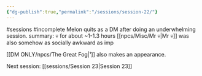 ```yaml
---
{"dg-publish":true,"permalink":"/sessions/session-22/"}
---
```


#sessions #incomplete
Melon quits as a DM after doing an underwhelming session.
summary: 
💀 for about ~1-1.3 hours
[[npcs/Misc/Mr 💀\|Mr 💀]] was also somehow as socially awkward as imp

[[DM ONLY/npcs/The Great Fog\|¹]] also makes an appearance.

Next session: [[sessions/Session 23\|Session 23]]